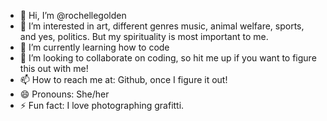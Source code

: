 - 👋 Hi, I’m @rochellegolden
- 👀 I’m interested in art, different genres music, animal welfare, sports, and yes, politics. But my spirituality is most important to me.
- 🌱 I’m currently learning how to code 
- 💞️ I’m looking to collaborate on coding, so hit me up if you want to figure this out with me!
- 📫 How to reach me at: Github, once I figure it out!
- 😄 Pronouns: She/her
- ⚡ Fun fact: I love photographing grafitti.

<!---
rochellegolden/rochellegolden is a ✨ special ✨ repository because its `README.md` (this file) appears on your GitHub profile.
You can click the Preview link to take a look at your changes.
--->
